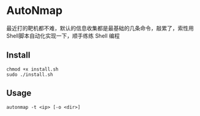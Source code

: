 # AutoNmap

最近打的靶机都不难，默认的信息收集都是最基础的几条命令，敲累了，索性用Shell脚本自动化实现一下，顺手练练 Shell 编程

## Install
```Shell
chmod +x install.sh
sudo ./install.sh
```

## Usage
```Shell
autonmap -t <ip> [-o <dir>]
```
